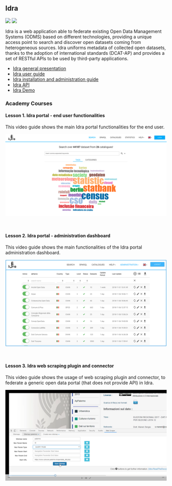 <hr class="data-publication" style="display:none"/>
<h2>Idra</h2>

[![](https://nexus.lab.fiware.org/repository/raw/public/badges/chapters/data-publication.svg)](https://www.fiware.org/developers/catalogue/)
[![](https://img.shields.io/badge/tag-fiware-orange.svg?logo=stackoverflow)](http://stackoverflow.com/questions/tagged/fiware+idra+fiware-idra)

Idra is a web application able to federate existing Open Data Management Systems (ODMS) based on different technologies,
providing a unique access point to search and discover open datasets coming from heterogeneous sources. Idra uniforms
metadata of collected open datasets, thanks to the adoption of international standards (DCAT-AP) and provides a set of
RESTful APIs to be used by third-party applications.

-   [Idra general presentation](https://github.com/OPSILab/Idra/raw/master/docs/presentations/Idra_presentation_ENG.pdf)
-   [Idra user guide](https://idra.readthedocs.io/en/latest/user/enduser/)
-   [Idra installation and administration guide](https://docs.ckan.org/en/latest/sysadmin-guide.html)
-   [Idra API](https://idraopendata.docs.apiary.io/)
-   [Idra Demo](https://idra.eng.it/)

<h3>Academy Courses</h3>

<h4>Lesson 1. Idra portal - end user functionalities</h4>
This video guide shows the main Idra portal functionalities for the end user.

[<img src="https://github.com/OPSILab/Idra/raw/master/docs/screenshots/homepage.png" width="640">](https://onedrive.live.com/embed?cid=F6FFB8A28077F737&resid=F6FFB8A28077F737%2113358&authkey=AO7rphVOtw7h5IE)

<br>

<h4>Lesson 2. Idra portal - administration dashboard</h4>
This video guide shows the main functionalities of the Idra portal administration dashboard.

[<img src="https://github.com/OPSILab/Idra/raw/master/docs/screenshots/administrator.png" width="640">](https://onedrive.live.com/embed?cid=F6FFB8A28077F737&resid=F6FFB8A28077F737%2113357&authkey=AJ9ykXGuwT3Po9Q)

<br>

<h4>Lesson 3. Idra web scraping plugin and connector</h4>
This video guide shows the usage of web scraping plugin and connector, to federate a generic open data portal (that does not provide API) in Idra.

[<img src="https://github.com/OPSILab/Idra/raw/master/docs/screenshots/scraping.png" width="640">](https://onedrive.live.com/embed?cid=F6FFB8A28077F737&resid=F6FFB8A28077F737%2113370&authkey=ALujfTjlixqI9vA)
